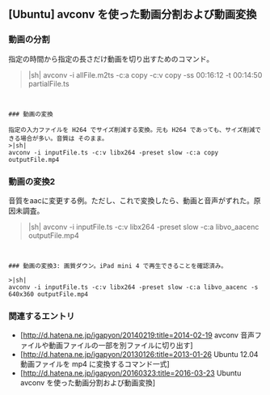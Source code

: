 ## [Ubuntu] avconv を使った動画分割および動画変換



### 動画の分割

指定の時間から指定の長さだけ動画を切り出すためのコマンド。
>|sh|
avconv -i allFile.m2ts -c:a copy -c:v copy -ss 00:16:12 -t 00:14:50 partialFile.ts
```


### 動画の変換

指定の入力ファイルを H264 でサイズ削減する変換。元も H264 であっても、サイズ削減できる場合が多い。音質は そのまま。
>|sh|
avconv -i inputFile.ts -c:v libx264 -preset slow -c:a copy outputFile.mp4
```


### 動画の変換2

音質をaacに変更する例。ただし、これで変換したら、動画と音声がずれた。原因未調査。
>|sh|
avconv -i inputFile.ts -c:v libx264 -preset slow -c:a libvo_aacenc outputFile.mp4
```


### 動画の変換3: 画質ダウン。iPad mini 4 で再生できることを確認済み。

>|sh|
avconv -i inputFile.ts -c:v libx264 -preset slow -c:a libvo_aacenc -s 640x360 outputFile.mp4
```


### 関連するエントリ

* [http://d.hatena.ne.jp/igapyon/20140219:title=2014-02-19 avconv 音声ファイルや動画ファイルの一部を別ファイルに切り出す]
* [http://d.hatena.ne.jp/igapyon/20130126:title=2013-01-26 Ubuntu 12.04 動画ファイルを mp4 に変換するコマンド一式]
* [http://d.hatena.ne.jp/igapyon/20160323:title=2016-03-23 Ubuntu avconv を使った動画分割および動画変換]

